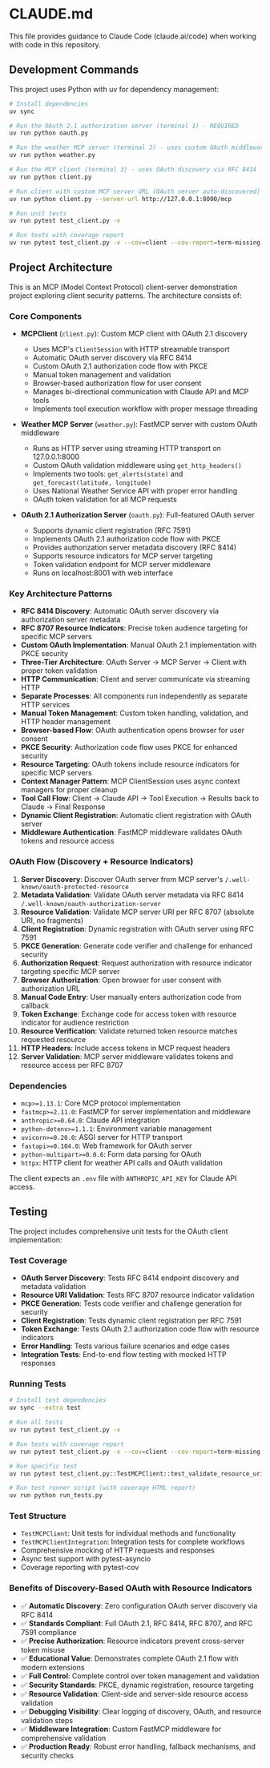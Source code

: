 # CLAUDE.md

This file provides guidance to Claude Code (claude.ai/code) when working with code in this repository.

## Development Commands

This project uses Python with uv for dependency management:

```bash
# Install dependencies
uv sync

# Run the OAuth 2.1 authorization server (terminal 1) - REQUIRED
uv run python oauth.py

# Run the weather MCP server (terminal 2) - uses custom OAuth middleware
uv run python weather.py

# Run the MCP client (terminal 3) - uses OAuth discovery via RFC 8414
uv run python client.py

# Run client with custom MCP server URL (OAuth server auto-discovered)
uv run python client.py --server-url http://127.0.0.1:8000/mcp

# Run unit tests
uv run pytest test_client.py -v

# Run tests with coverage report
uv run pytest test_client.py -v --cov=client --cov-report=term-missing
```

## Project Architecture

This is an MCP (Model Context Protocol) client-server demonstration project exploring client security patterns. The architecture consists of:

### Core Components

- **MCPClient** (`client.py`): Custom MCP client with OAuth 2.1 discovery

  - Uses MCP's `ClientSession` with HTTP streamable transport
  - Automatic OAuth server discovery via RFC 8414
  - Custom OAuth 2.1 authorization code flow with PKCE
  - Manual token management and validation
  - Browser-based authorization flow for user consent
  - Manages bi-directional communication with Claude API and MCP tools
  - Implements tool execution workflow with proper message threading

- **Weather MCP Server** (`weather.py`): FastMCP server with custom OAuth middleware

  - Runs as HTTP server using streaming HTTP transport on 127.0.0.1:8000
  - Custom OAuth validation middleware using `get_http_headers()`
  - Implements two tools: `get_alerts(state)` and `get_forecast(latitude, longitude)`
  - Uses National Weather Service API with proper error handling
  - OAuth token validation for all MCP requests

- **OAuth 2.1 Authorization Server** (`oauth.py`): Full-featured OAuth server

  - Supports dynamic client registration (RFC 7591)
  - Implements OAuth 2.1 authorization code flow with PKCE
  - Provides authorization server metadata discovery (RFC 8414)
  - Supports resource indicators for MCP server targeting
  - Token validation endpoint for MCP server middleware
  - Runs on localhost:8001 with web interface

### Key Architecture Patterns

- **RFC 8414 Discovery**: Automatic OAuth server discovery via authorization server metadata
- **RFC 8707 Resource Indicators**: Precise token audience targeting for specific MCP servers
- **Custom OAuth Implementation**: Manual OAuth 2.1 implementation with PKCE security
- **Three-Tier Architecture**: OAuth Server → MCP Server → Client with proper token validation
- **HTTP Communication**: Client and server communicate via streaming HTTP
- **Separate Processes**: All components run independently as separate HTTP services
- **Manual Token Management**: Custom token handling, validation, and HTTP header management
- **Browser-based Flow**: OAuth authentication opens browser for user consent
- **PKCE Security**: Authorization code flow uses PKCE for enhanced security
- **Resource Targeting**: OAuth tokens include resource indicators for specific MCP servers
- **Context Manager Pattern**: MCP ClientSession uses async context managers for proper cleanup
- **Tool Call Flow**: Client → Claude API → Tool Execution → Results back to Claude → Final Response
- **Dynamic Client Registration**: Automatic client registration with OAuth server
- **Middleware Authentication**: FastMCP middleware validates OAuth tokens and resource access

### OAuth Flow (Discovery + Resource Indicators)

1. **Server Discovery**: Discover OAuth server from MCP server's `/.well-known/oauth-protected-resource`
1. **Metadata Validation**: Validate OAuth server metadata via RFC 8414 `/.well-known/oauth-authorization-server`
1. **Resource Validation**: Validate MCP server URI per RFC 8707 (absolute URI, no fragments)
1. **Client Registration**: Dynamic registration with OAuth server using RFC 7591
1. **PKCE Generation**: Generate code verifier and challenge for enhanced security
1. **Authorization Request**: Request authorization with resource indicator targeting specific MCP server
1. **Browser Authorization**: Open browser for user consent with authorization URL
1. **Manual Code Entry**: User manually enters authorization code from callback
1. **Token Exchange**: Exchange code for access token with resource indicator for audience restriction
1. **Resource Verification**: Validate returned token resource matches requested resource
1. **HTTP Headers**: Include access tokens in MCP request headers
1. **Server Validation**: MCP server middleware validates tokens and resource access per RFC 8707

### Dependencies

- `mcp>=1.13.1`: Core MCP protocol implementation
- `fastmcp>=2.11.0`: FastMCP for server implementation and middleware
- `anthropic>=0.64.0`: Claude API integration
- `python-dotenv>=1.1.1`: Environment variable management
- `uvicorn>=0.20.0`: ASGI server for HTTP transport
- `fastapi>=0.104.0`: Web framework for OAuth server
- `python-multipart>=0.0.6`: Form data parsing for OAuth
- `httpx`: HTTP client for weather API calls and OAuth validation

The client expects an `.env` file with `ANTHROPIC_API_KEY` for Claude API access.

## Testing

The project includes comprehensive unit tests for the OAuth client implementation:

### Test Coverage

- **OAuth Server Discovery**: Tests RFC 8414 endpoint discovery and metadata validation
- **Resource URI Validation**: Tests RFC 8707 resource indicator validation
- **PKCE Generation**: Tests code verifier and challenge generation for security
- **Client Registration**: Tests dynamic client registration per RFC 7591
- **Token Exchange**: Tests OAuth 2.1 authorization code flow with resource indicators
- **Error Handling**: Tests various failure scenarios and edge cases
- **Integration Tests**: End-to-end flow testing with mocked HTTP responses

### Running Tests

```bash
# Install test dependencies
uv sync --extra test

# Run all tests
uv run pytest test_client.py -v

# Run tests with coverage report
uv run pytest test_client.py -v --cov=client --cov-report=term-missing

# Run specific test
uv run pytest test_client.py::TestMCPClient::test_validate_resource_uri_valid -v

# Run test runner script (with coverage HTML report)
uv run python run_tests.py
```

### Test Structure

- `TestMCPClient`: Unit tests for individual methods and functionality
- `TestMCPClientIntegration`: Integration tests for complete workflows
- Comprehensive mocking of HTTP requests and responses
- Async test support with pytest-asyncio
- Coverage reporting with pytest-cov

### Benefits of Discovery-Based OAuth with Resource Indicators

- ✅ **Automatic Discovery**: Zero configuration OAuth server discovery via RFC 8414
- ✅ **Standards Compliant**: Full OAuth 2.1, RFC 8414, RFC 8707, and RFC 7591 compliance
- ✅ **Precise Authorization**: Resource indicators prevent cross-server token misuse
- ✅ **Educational Value**: Demonstrates complete OAuth 2.1 flow with modern extensions
- ✅ **Full Control**: Complete control over token management and validation
- ✅ **Security Standards**: PKCE, dynamic registration, resource targeting
- ✅ **Resource Validation**: Client-side and server-side resource access validation
- ✅ **Debugging Visibility**: Clear logging of discovery, OAuth, and resource validation steps
- ✅ **Middleware Integration**: Custom FastMCP middleware for comprehensive validation
- ✅ **Production Ready**: Robust error handling, fallback mechanisms, and security checks
